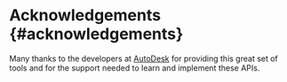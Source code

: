 # Acknowledgements {#acknowledgements}

Many thanks to the developers at [AutoDesk](https://github.com/Developer-Autodesk) for providing this great set of tools and for the support needed to learn and implement these APIs.

